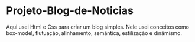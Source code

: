# Projeto-Blog-de-Noticias
Aqui usei Html e Css para criar um blog simples. Nele usei conceitos como box-model, flutuação, alinhamento, semântica, estilização e dinâmismo.

